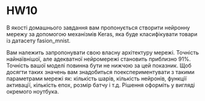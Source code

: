 # HW10
В якості домашнього завдання вам пропонується створити нейронну мережу за допомогою механізмів Keras, яка буде класифікувати товари із датасету fasion_mnist.

Вам належить запропонувати свою власну архітектуру мережі. Точність найнаївнішої, але адекватної нейромережі становить приблизно 91%. Точність вашої моделі повинна бути не нижчою за цей показник. Щоб досягти таких значень вам знадобиться поекспериментувати з такими параметрами мережі як: кількість шарів, кількість нейронів, функції активації, кількість епох, розмір батчу і т.д. Рішення оформіть у вигляді окремого ноутбука.

